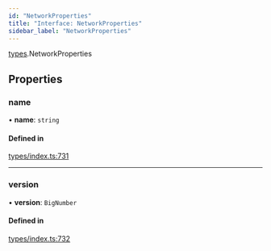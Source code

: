 ```yaml
---
id: "NetworkProperties"
title: "Interface: NetworkProperties"
sidebar_label: "NetworkProperties"
---
```


[types](../../../modules/Types/Types.md).NetworkProperties

## Properties

### name

• **name**: `string`

#### Defined in

[types/index.ts:731](https://github.com/PolymeshAssociation/polymesh-sdk/blob/15be87e8/src/types/index.ts#L731)

___

### version

• **version**: `BigNumber`

#### Defined in

[types/index.ts:732](https://github.com/PolymeshAssociation/polymesh-sdk/blob/15be87e8/src/types/index.ts#L732)
